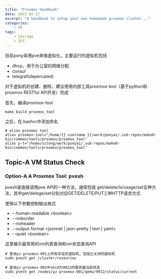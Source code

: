 ```yaml
---
title: "Proxmox Handbook"
date: 2022-02-17
excerpt: "A handbook to setup your own homemade proxmox cluster..."
categories: 
    - OS
tags:
    - Storage
    - ZFS
---
```




目前pony采用pve来做虚拟化，主要运行的虚拟机包括

- dhcp，用于办公室的网络分配
- consul
- telegraf(depercated)

对于虚拟机的创建、删除，建议使用内部工具proxmox-tool（基于python和proxmox RESTful API开发）完成

首先，编译proxmox-tool

```shell
make build proxmox_tool
```

之后，在.bashrc中添加命名

```shell
# alias proxmox tool
alias proxmox-tool="/home/{{ username }}/work/ponyai/.sub-repos/make8-bin/common/tools/proxmox/proxmox_tool"
alias p-t="/home/sitong/work/ponyai/.sub-repos/make8-bin/common/tools/proxmox/proxmox_tool"
```

## Topic-A VM Status Check

### Option-A A Proxmox Tool: pvesh

pvesh是直接调用pve API的一种方法，通常包括 get/delete/ls/usage/set五种方法，其中get/delege/set分别对应GET/DELETE/PUT三种HTTP请求方式

使用以下参数控制输出格式

- --human-readable \<boolean\>
- --noborder
- --noheader
- --output-format \<jsonnet \| json-pretty \| text \| yaml\>
- --quiet \<boolean\>

这里展示最常用的vm列表查询和vm状态查询API

```shell
# 查询yz-proxmox-001上所有存在的虚拟机，包括已关闭的虚拟机
sudo pvesh get /cluster/resources

# 查询yz-proxmox-001中vmid为9012的服务器当前状态
sudo pvesh get /nodes/yz-proxmox-001/qemu/9012/status/current
```